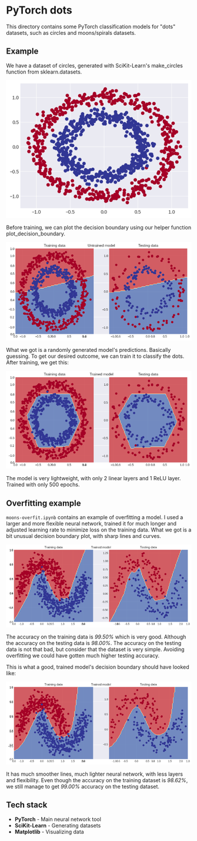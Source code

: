 # PyTorch dots

This directory contains some PyTorch classification models for "dots" datasets, such as circles and moons/spirals datasets.

## Example

We have a dataset of circles, generated with SciKit-Learn's make_circles function from sklearn.datasets.

![Dataset](./plots/circles-dataset.png)

Before training, we can plot the decision boundary using our helper function plot_decision_boundary.

![Untrained model](./plots/circles-model-untrained.png)

What we got is a randomly generated model's predictions. Basically guessing. To get our desired outcome, we can train it to classify the dots. After training, we get this:

![Trained model](./plots/circles-model-trained.png)

The model is very lightweight, with only 2 linear layers and 1 ReLU layer. Trained with only 500 epochs.

## Overfitting example

`moons-overfit.ipynb` contains an example of overfitting a model. I used a larger and more flexible neural network, trained it for much longer and adjusted learning rate to minimize loss on the training data. What we got is a bit unusual decision boundary plot, with sharp lines and curves.

![Overfitted model](./plots/moons-model-overfit.png)

The accuracy on the training data is *99.50%* which is very good. Although the accuracy on the testing data is *98.00%*. The accuracy on the testing data is not that bad, but consider that the dataset is very simple. Avoiding overfitting we could have gotten much higher testing accuracy.

This is what a good, trained model's decision boundary should have looked like:

![Trained model](./plots/moons-model-trained.png)

It has much smoother lines, much lighter neural network, with less layers and flexibility. Even though the accuracy on the training dataset is *98.62%*, we still manage to get *99.00%* accuracy on the testing dataset.

## Tech stack

- **PyTorch** - Main neural network tool
- **SciKit-Learn** - Generating datasets
- **Matplotlib** - Visualizing data
